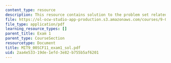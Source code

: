 ```yaml
---
content_type: resource
description: This resource contains solution to the problem set related to exam 1.
file: https://ol-ocw-studio-app-production.s3.amazonaws.com/courses/9-00sc-introduction-to-psychology-fall-2011/2aa4e53319de1efd3e82b755b5af6201_MIT9_00SCF11_exam1_sol.pdf
file_type: application/pdf
learning_resource_types: []
parent_title: Exam 1
parent_type: CourseSection
resourcetype: Document
title: MIT9_00SCF11_exam1_sol.pdf
uid: 2aa4e533-19de-1efd-3e82-b755b5af6201
---
```

